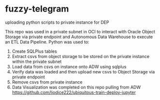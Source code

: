 # fuzzy-telegram
uploading python scripts to private instance for DEP


This repo was used in a private subnet in OCI to interact with Oracle Object Storage via private endpoint and Autonomous Data Warehouse to execute an ETL Data Pipeline. 
Python was used to: 
1) Create SQLPlus tables
2) Extract csvs from object storage to be stored on the private instance within the private subnet
3) Load data from csvs on instance onto ADW using sqlplus
4) Verify data was loaded and then upload new csvs to Object Storage via private endpoint
5) Remove csvs from private instance
6) Data Visualization was completed on this repo pulling from ADW https://github.com/liodice222/ubiquitous-train-deploy-jupyter 
